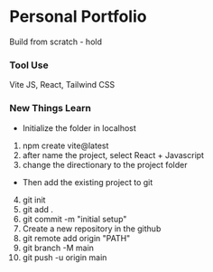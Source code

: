 # Personal Portfolio

Build from scratch - hold

### Tool Use

Vite JS, React, Tailwind CSS

### New Things Learn

- Initialize the folder in localhost

1. npm create vite@latest
2. after name the project, select React + Javascript
3. change the directionary to the project folder

- Then add the existing project to git

4. git init
5. git add .
6. git commit -m "initial setup"
7. Create a new repository in the github
8. git remote add origin "PATH"
9. git branch -M main
10. git push -u origin main
